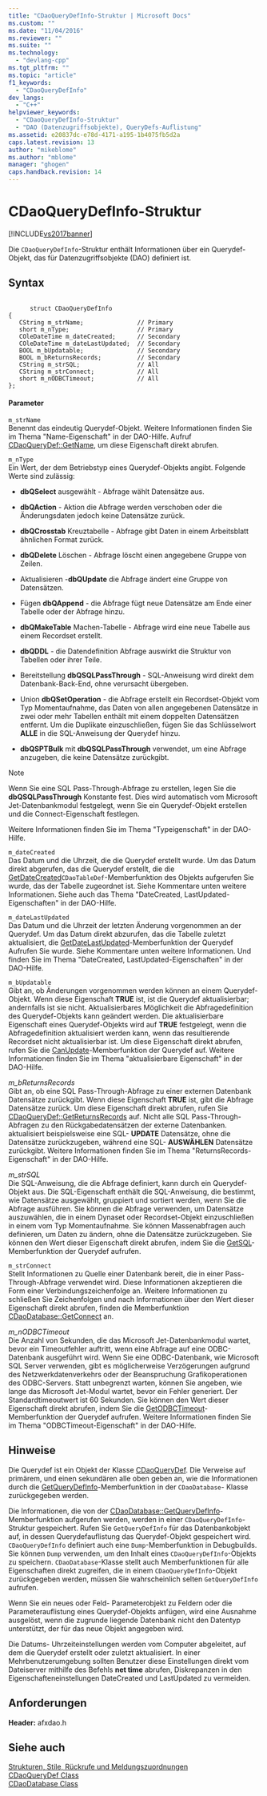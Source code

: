 ```yaml
---
title: "CDaoQueryDefInfo-Struktur | Microsoft Docs"
ms.custom: ""
ms.date: "11/04/2016"
ms.reviewer: ""
ms.suite: ""
ms.technology: 
  - "devlang-cpp"
ms.tgt_pltfrm: ""
ms.topic: "article"
f1_keywords: 
  - "CDaoQueryDefInfo"
dev_langs: 
  - "C++"
helpviewer_keywords: 
  - "CDaoQueryDefInfo-Struktur"
  - "DAO (Datenzugriffsobjekte), QueryDefs-Auflistung"
ms.assetid: e20837dc-e78d-4171-a195-1b4075fb5d2a
caps.latest.revision: 13
author: "mikeblome"
ms.author: "mblome"
manager: "ghogen"
caps.handback.revision: 14
---
```

# CDaoQueryDefInfo-Struktur
[!INCLUDE[vs2017banner](../../assembler/inline/includes/vs2017banner.md)]

Die `CDaoQueryDefInfo`\-Struktur enthält Informationen über ein Querydef\-Objekt, das für Datenzugriffsobjekte \(DAO\) definiert ist.  
  
## Syntax  
  
```  
  
      struct CDaoQueryDefInfo  
{  
   CString m_strName;               // Primary  
   short m_nType;                   // Primary  
   COleDateTime m_dateCreated;      // Secondary  
   COleDateTime m_dateLastUpdated;  // Secondary  
   BOOL m_bUpdatable;               // Secondary  
   BOOL m_bReturnsRecords;          // Secondary  
   CString m_strSQL;                // All  
   CString m_strConnect;            // All  
   short m_nODBCTimeout;            // All  
};  
```  
  
#### Parameter  
 `m_strName`  
 Benennt das eindeutig Querydef\-Objekt.  Weitere Informationen finden Sie im Thema "Name\-Eigenschaft" in der DAO\-Hilfe.  Aufruf [CDaoQueryDef::GetName](../Topic/CDaoQueryDef::GetName.md), um diese Eigenschaft direkt abrufen.  
  
 `m_nType`  
 Ein Wert, der dem Betriebstyp eines Querydef\-Objekts angibt.  Folgende Werte sind zulässig:  
  
-   **dbQSelect** ausgewählt \- Abfrage wählt Datensätze aus.  
  
-   **dbQAction** \- Aktion die Abfrage werden verschoben oder die Änderungsdaten jedoch keine Datensätze zurück.  
  
-   **dbQCrosstab** Kreuztabelle \- Abfrage gibt Daten in einem Arbeitsblatt ähnlichen Format zurück.  
  
-   **dbQDelete** Löschen \- Abfrage löscht einen angegebene Gruppe von Zeilen.  
  
-   Aktualisieren \-**dbQUpdate** die Abfrage ändert eine Gruppe von Datensätzen.  
  
-   Fügen **dbQAppend** \- die Abfrage fügt neue Datensätze am Ende einer Tabelle oder der Abfrage hinzu.  
  
-   **dbQMakeTable** Machen\-Tabelle \- Abfrage wird eine neue Tabelle aus einem Recordset erstellt.  
  
-   **dbQDDL** \- die Datendefinition Abfrage auswirkt die Struktur von Tabellen oder ihrer Teile.  
  
-   Bereitstellung **dbQSQLPassThrough** \- SQL\-Anweisung wird direkt dem Datenbank\-Back\-End, ohne verursacht übergeben.  
  
-   Union **dbQSetOperation** \- die Abfrage erstellt ein Recordset\-Objekt vom Typ Momentaufnahme, das Daten von allen angegebenen Datensätze in zwei oder mehr Tabellen enthält mit einem doppelten Datensätzen entfernt.  Um die Duplikate einzuschließen, fügen Sie das Schlüsselwort **ALLE** in die SQL\-Anweisung der Querydef hinzu.  
  
-   **dbQSPTBulk** mit **dbQSQLPassThrough** verwendet, um eine Abfrage anzugeben, die keine Datensätze zurückgibt.  
  
> [!NOTE]
>  Wenn Sie eine SQL Pass\-Through\-Abfrage zu erstellen, legen Sie die **dbQSQLPassThrough** Konstante fest.  Dies wird automatisch vom Microsoft Jet\-Datenbankmodul festgelegt, wenn Sie ein Querydef\-Objekt erstellen und die Connect\-Eigenschaft festlegen.  
  
 Weitere Informationen finden Sie im Thema "Typeigenschaft" in der DAO\-Hilfe.  
  
 `m_dateCreated`  
 Das Datum und die Uhrzeit, die die Querydef erstellt wurde.  Um das Datum direkt abgerufen, das die Querydef erstellt, die die [GetDateCreated](../Topic/CDaoTableDef::GetDateCreated.md)`CDaoTableDef`\-Memberfunktion des Objekts aufgerufen Sie wurde, das der Tabelle zugeordnet ist.  Siehe Kommentare unten weitere Informationen.  Siehe auch das Thema "DateCreated, LastUpdated\-Eigenschaften" in der DAO\-Hilfe.  
  
 `m_dateLastUpdated`  
 Das Datum und die Uhrzeit der letzten Änderung vorgenommen an der Querydef.  Um das Datum direkt abzurufen, das die Tabelle zuletzt aktualisiert, die [GetDateLastUpdated](../Topic/CDaoQueryDef::GetDateLastUpdated.md)\-Memberfunktion der Querydef Aufrufen Sie wurde.  Siehe Kommentare unten weitere Informationen.  Und finden Sie im Thema "DateCreated, LastUpdated\-Eigenschaften" in der DAO\-Hilfe.  
  
 `m_bUpdatable`  
 Gibt an, ob Änderungen vorgenommen werden können an einem Querydef\-Objekt.  Wenn diese Eigenschaft **TRUE** ist, ist die Querydef aktualisierbar; andernfalls ist sie nicht.  Aktualisierbares Möglichkeit die Abfragedefinition des Querydef\-Objekts kann geändert werden.  Die aktualisierbare Eigenschaft eines Querydef\-Objekts wird auf **TRUE** festgelegt, wenn die Abfragedefinition aktualisiert werden kann, wenn das resultierende Recordset nicht aktualisierbar ist.  Um diese Eigenschaft direkt abrufen, rufen Sie die [CanUpdate](../Topic/CDaoQueryDef::CanUpdate.md)\-Memberfunktion der Querydef auf.  Weitere Informationen finden Sie im Thema "aktualisierbare Eigenschaft" in der DAO\-Hilfe.  
  
 *m\_bReturnsRecords*  
 Gibt an, ob eine SQL Pass\-Through\-Abfrage zu einer externen Datenbank Datensätze zurückgibt.  Wenn diese Eigenschaft **TRUE** ist, gibt die Abfrage Datensätze zurück.  Um diese Eigenschaft direkt abrufen, rufen Sie [CDaoQueryDef::GetReturnsRecords](../Topic/CDaoQueryDef::GetReturnsRecords.md) auf.  Nicht alle SQL Pass\-Through\-Abfragen zu den Rückgabedatensätzen der externe Datenbanken.  aktualisiert beispielsweise eine SQL\- **UPDATE** Datensätze, ohne die Datensätze zurückzugeben, während eine SQL\- **AUSWÄHLEN** Datensätze zurückgibt.  Weitere Informationen finden Sie im Thema "ReturnsRecords\-Eigenschaft" in der DAO\-Hilfe.  
  
 *m\_strSQL*  
 Die SQL\-Anweisung, die die Abfrage definiert, kann durch ein Querydef\-Objekt aus.  Die SQL\-Eigenschaft enthält die SQL\-Anweisung, die bestimmt, wie Datensätze ausgewählt, gruppiert und sortiert werden, wenn Sie die Abfrage ausführen.  Sie können die Abfrage verwenden, um Datensätze auszuwählen, die in einem Dynaset oder Recordset\-Objekt einzuschließen in einem vom Typ Momentaufnahme.  Sie können Massenabfragen auch definieren, um Daten zu ändern, ohne die Datensätze zurückzugeben.  Sie können den Wert dieser Eigenschaft direkt abrufen, indem Sie die [GetSQL](../Topic/CDaoQueryDef::GetSQL.md)\-Memberfunktion der Querydef aufrufen.  
  
 `m_strConnect`  
 Stellt Informationen zu Quelle einer Datenbank bereit, die in einer Pass\-Through\-Abfrage verwendet wird.  Diese Informationen akzeptieren die Form einer Verbindungszeichenfolge an.  Weitere Informationen zu schließen Sie Zeichenfolgen und nach Informationen über den Wert dieser Eigenschaft direkt abrufen, finden die Memberfunktion [CDaoDatabase::GetConnect](../Topic/CDaoDatabase::GetConnect.md) an.  
  
 *m\_nODBCTimeout*  
 Die Anzahl von Sekunden, die das Microsoft Jet\-Datenbankmodul wartet, bevor ein Timeoutfehler auftritt, wenn eine Abfrage auf eine ODBC\-Datenbank ausgeführt wird.  Wenn Sie eine ODBC\-Datenbank, wie Microsoft SQL Server verwenden, gibt es möglicherweise Verzögerungen aufgrund des Netzwerkdatenverkehrs oder der Beanspruchung Grafikoperationen des ODBC\-Servers.  Statt unbegrenzt warten, können Sie angeben, wie lange das Microsoft Jet\-Modul wartet, bevor ein Fehler generiert.  Der Standardtimeoutwert ist 60 Sekunden.  Sie können den Wert dieser Eigenschaft direkt abrufen, indem Sie die [GetODBCTimeout](../Topic/CDaoQueryDef::GetODBCTimeout.md)\-Memberfunktion der Querydef aufrufen.  Weitere Informationen finden Sie im Thema "ODBCTimeout\-Eigenschaft" in der DAO\-Hilfe.  
  
## Hinweise  
 Die Querydef ist ein Objekt der Klasse [CDaoQueryDef](../../mfc/reference/cdaoquerydef-class.md).  Die Verweise auf primärem, und einen sekundären alle oben geben an, wie die Informationen durch die [GetQueryDefInfo](../Topic/CDaoDatabase::GetQueryDefInfo.md)\-Memberfunktion in der `CDaoDatabase`\- Klasse zurückgegeben werden.  
  
 Die Informationen, die von der [CDaoDatabase::GetQueryDefInfo](../Topic/CDaoDatabase::GetQueryDefInfo.md)\-Memberfunktion aufgerufen werden, werden in einer `CDaoQueryDefInfo`\-Struktur gespeichert.  Rufen Sie `GetQueryDefInfo` für das Datenbankobjekt auf, in dessen Querydefauflistung das Querydef\-Objekt gespeichert wird.  `CDaoQueryDefInfo` definiert auch eine `Dump`\-Memberfunktion in Debugbuilds.  Sie können `Dump` verwenden, um den Inhalt eines `CDaoQueryDefInfo`\-Objekts zu speichern.  `CDaoDatabase`\-Klasse stellt auch Memberfunktionen für alle Eigenschaften direkt zugreifen, die in einem `CDaoQueryDefInfo`\-Objekt zurückgegeben werden, müssen Sie wahrscheinlich selten `GetQueryDefInfo` aufrufen.  
  
 Wenn Sie ein neues oder Feld\- Parameterobjekt zu Feldern oder die Parameterauflistung eines Querydef\-Objekts anfügen, wird eine Ausnahme ausgelöst, wenn die zugrunde liegende Datenbank nicht den Datentyp unterstützt, der für das neue Objekt angegeben wird.  
  
 Die Datums\- Uhrzeiteinstellungen werden vom Computer abgeleitet, auf dem die Querydef erstellt oder zuletzt aktualisiert.  In einer Mehrbenutzerumgebung sollten Benutzer diese Einstellungen direkt vom Dateiserver mithilfe des Befehls **net time** abrufen, Diskrepanzen in den Eigenschafteneinstellungen DateCreated und LastUpdated zu vermeiden.  
  
## Anforderungen  
 **Header:** afxdao.h  
  
## Siehe auch  
 [Strukturen, Stile, Rückrufe und Meldungszuordnungen](../../mfc/reference/structures-styles-callbacks-and-message-maps.md)   
 [CDaoQueryDef Class](../../mfc/reference/cdaoquerydef-class.md)   
 [CDaoDatabase Class](../../mfc/reference/cdaodatabase-class.md)